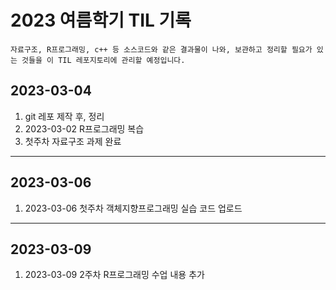 2023 여름학기 TIL 기록
=====================================

	자료구조, R프로그래밍, c++ 등 소스코드와 같은 결과물이 나와, 보관하고 정리할 필요가 있는 것들을 이 TIL 레포지토리에 관리할 예정입니다.

## 2023-03-04

1. git 레포 제작 후, 정리
2. 2023-03-02 R프로그래밍 복습
3. 첫주차 자료구조 과제 완료
------------------------------------

## 2023-03-06

1. 2023-03-06 첫주차 객체지향프로그래밍 실습 코드 업로드
------------------------------------

## 2023-03-09

1. 2023-03-09 2주차 R프로그래밍 수업 내용 추가
